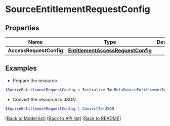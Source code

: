 # SourceEntitlementRequestConfig
## Properties

Name | Type | Description | Notes
------------ | ------------- | ------------- | -------------
**AccessRequestConfig** | [**EntitlementAccessRequestConfig**](EntitlementAccessRequestConfig.md) |  | [optional] 

## Examples

- Prepare the resource
```powershell
$SourceEntitlementRequestConfig = Initialize-Tm.BetaSourceEntitlementRequestConfig  -AccessRequestConfig null
```

- Convert the resource to JSON
```powershell
$SourceEntitlementRequestConfig | ConvertTo-JSON
```

[[Back to Model list]](../README.md#documentation-for-models) [[Back to API list]](../README.md#documentation-for-api-endpoints) [[Back to README]](../README.md)

